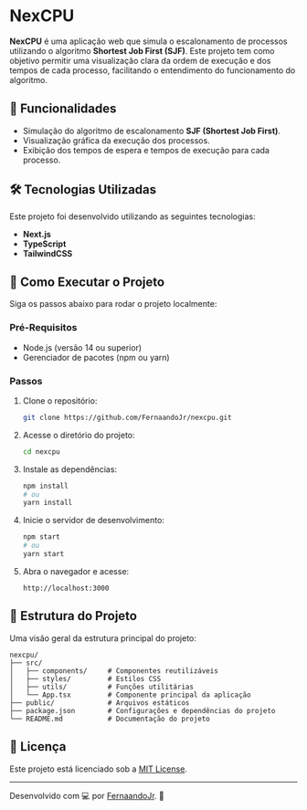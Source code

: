 # NexCPU

**NexCPU** é uma aplicação web que simula o escalonamento de processos utilizando o algoritmo **Shortest Job First (SJF)**. Este projeto tem como objetivo permitir uma visualização clara da ordem de execução e dos tempos de cada processo, facilitando o entendimento do funcionamento do algoritmo.

## 🎯 Funcionalidades

- Simulação do algoritmo de escalonamento **SJF (Shortest Job First)**.
- Visualização gráfica da execução dos processos.
- Exibição dos tempos de espera e tempos de execução para cada processo.

## 🛠️ Tecnologias Utilizadas

Este projeto foi desenvolvido utilizando as seguintes tecnologias:

- **Next.js**
- **TypeScript**
- **TailwindCSS**

## 🚀 Como Executar o Projeto

Siga os passos abaixo para rodar o projeto localmente:

### Pré-Requisitos

- Node.js (versão 14 ou superior)
- Gerenciador de pacotes (npm ou yarn)

### Passos

1. Clone o repositório:

   ```bash
   git clone https://github.com/FernaandoJr/nexcpu.git
   ```

2. Acesse o diretório do projeto:

   ```bash
   cd nexcpu
   ```

3. Instale as dependências:

   ```bash
   npm install
   # ou
   yarn install
   ```

4. Inicie o servidor de desenvolvimento:

   ```bash
   npm start
   # ou
   yarn start
   ```

5. Abra o navegador e acesse:

   ```
   http://localhost:3000
   ```

## 📂 Estrutura do Projeto

Uma visão geral da estrutura principal do projeto:

```
nexcpu/
├── src/
│   ├── components/     # Componentes reutilizáveis
│   ├── styles/         # Estilos CSS
│   ├── utils/          # Funções utilitárias
│   └── App.tsx         # Componente principal da aplicação
├── public/             # Arquivos estáticos
├── package.json        # Configurações e dependências do projeto
└── README.md           # Documentação do projeto
```

## 📝 Licença

Este projeto está licenciado sob a [MIT License](LICENSE).

---

Desenvolvido com 💻 por [FernaandoJr](https://github.com/FernaandoJr). 🌟

